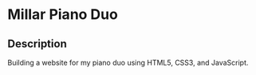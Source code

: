 # Millar Piano Duo

## Description
Building a website for my piano duo using HTML5, CSS3, and JavaScript.
